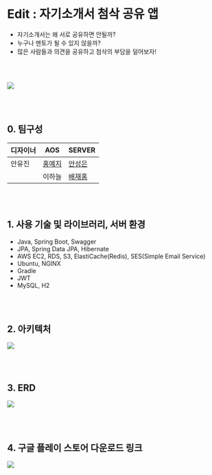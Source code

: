 # Edit : 자기소개서 첨삭 공유 앱
- 자기소개서는 왜 서로 공유하면 안될까?
- 누구나 멘토가 될 수 있지 않을까?
- 많은 사람들과 의견을 공유하고 첨삭의 부담을 덜어보자!

<br>
<br>

![](https://images.velog.io/images/banjjoknim/post/4f660e46-5272-4ee2-8879-7fb6469ee861/image.png)

<br>
<br>

## 0. 팀구성

|디자이너|AOS|SERVER|
|------|---|---|
|안유진|[홍예지](https://github.com/yezji)|[안성은](https://github.com/ahnseongeun)|
| |이하늘|[배재홍](https://github.com/banjjoknim)|

<br>
<br>

## 1. 사용 기술 및 라이브러리, 서버 환경
- Java, Spring Boot, Swagger
- JPA, Spring Data JPA, Hibernate
- AWS EC2, RDS, S3, ElastiCache(Redis), SES(Simple Email Service)
- Ubuntu, NGINX
- Gradle
- JWT
- MySQL, H2

<br>
<br>

## 2. 아키텍처
![](https://images.velog.io/images/banjjoknim/post/fb9a558c-40b0-46e5-b160-e944baa871c5/Edit%20Architecture.png)

<br>
<br>

## 3. ERD
![](https://images.velog.io/images/banjjoknim/post/bdd5dbe2-2d19-448b-b418-daca015c6ed7/image.png)

<br>
<br>

## 4. 구글 플레이 스토어 다운로드 링크
[![](https://images.velog.io/images/banjjoknim/post/10af9b55-f277-4628-ac6c-e74aee5ca085/image.png)](https://play.google.com/store/apps/details?id=com.doublejj.edit)
